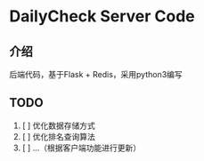 # DailyCheck Server Code

## 介绍
后端代码，基于Flask + Redis，采用python3编写

## TODO
1. [ ] 优化数据存储方式
2. [ ] 优化排名查询算法
3. [ ] ...（根据客户端功能进行更新）